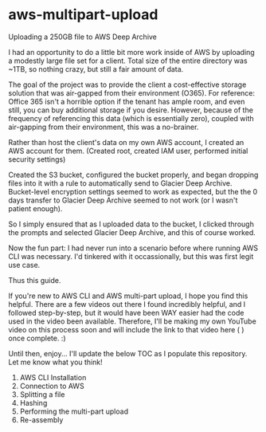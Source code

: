 # aws-multipart-upload
Uploading a 250GB file to AWS Deep Archive

I had an opportunity to do a little bit more work inside of AWS by uploading a modestly large file set for a client.
Total size of the entire directory was ~1TB, so nothing crazy, but still a fair amount of data.

The goal of the project was to provide the client a cost-effective storage solution that was air-gapped from their environment (O365).
For reference: Office 365 isn't a horrible option if the tenant has ample room, and even still, you can buy additional storage if you desire.
However, because of the frequency of referencing this data (which is essentially zero), coupled with air-gapping from their environment, this was a no-brainer.

Rather than host the client's data on my own AWS account, I created an AWS account for them. (Created root, created IAM user, performed initial security settings)

Created the S3 bucket, configured the bucket properly, and began dropping files into it with a rule to automatically send to Glacier Deep Archive.
Bucket-level encryption settings seemed to work as expected, but the the 0 days transfer to Glacier Deep Archive seemed to not work (or I wasn't patient enough).

So I simply ensured that as I uploaded data to the bucket, I clicked through the prompts and selected Glacier Deep Archive, and this of course worked.

Now the fun part: I had never run into a scenario before where running AWS CLI was necessary. I'd tinkered with it occassionally, but this was first legit use case.

Thus this guide. 

If you're new to AWS CLI and AWS multi-part upload, I hope you find this helpful. There are a few videos out there I found incredibly helpful,
and I followed step-by-step, but it would have been WAY easier had the code used in the video been available. Therefore, I'll be making my own
YouTube video on this process soon and will include the link to that video here ( ) once complete. :)

Until then, enjoy... I'll update the below TOC as I populate this repository. Let me know what you think!

1. AWS CLI Installation
2. Connection to AWS
3. Splitting a file
4. Hashing
5. Performing the multi-part upload
6. Re-assembly
